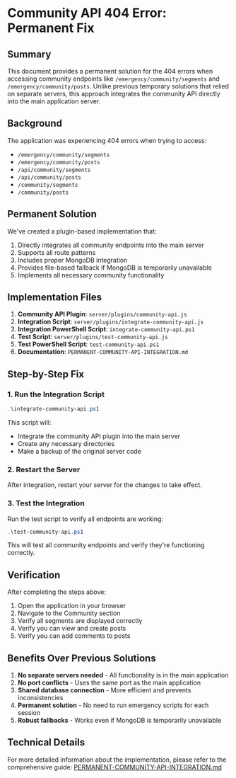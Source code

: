 # Community API 404 Error: Permanent Fix

## Summary

This document provides a permanent solution for the 404 errors when accessing community endpoints like `/emergency/community/segments` and `/emergency/community/posts`. Unlike previous temporary solutions that relied on separate servers, this approach integrates the community API directly into the main application server.

## Background

The application was experiencing 404 errors when trying to access:
- `/emergency/community/segments` 
- `/emergency/community/posts`
- `/api/community/segments`
- `/api/community/posts`
- `/community/segments`
- `/community/posts`

## Permanent Solution

We've created a plugin-based implementation that:

1. Directly integrates all community endpoints into the main server
2. Supports all route patterns 
3. Includes proper MongoDB integration
4. Provides file-based fallback if MongoDB is temporarily unavailable
5. Implements all necessary community functionality

## Implementation Files

1. **Community API Plugin**: `server/plugins/community-api.js`
2. **Integration Script**: `server/plugins/integrate-community-api.js`
3. **Integration PowerShell Script**: `integrate-community-api.ps1`
4. **Test Script**: `server/plugins/test-community-api.js`
5. **Test PowerShell Script**: `test-community-api.ps1`
6. **Documentation**: `PERMANENT-COMMUNITY-API-INTEGRATION.md`

## Step-by-Step Fix

### 1. Run the Integration Script

```powershell
.\integrate-community-api.ps1
```

This script will:
- Integrate the community API plugin into the main server
- Create any necessary directories
- Make a backup of the original server code

### 2. Restart the Server

After integration, restart your server for the changes to take effect.

### 3. Test the Integration

Run the test script to verify all endpoints are working:

```powershell
.\test-community-api.ps1
```

This will test all community endpoints and verify they're functioning correctly.

## Verification

After completing the steps above:

1. Open the application in your browser
2. Navigate to the Community section
3. Verify all segments are displayed correctly
4. Verify you can view and create posts
5. Verify you can add comments to posts

## Benefits Over Previous Solutions

1. **No separate servers needed** - All functionality is in the main application
2. **No port conflicts** - Uses the same port as the main application
3. **Shared database connection** - More efficient and prevents inconsistencies
4. **Permanent solution** - No need to run emergency scripts for each session
5. **Robust fallbacks** - Works even if MongoDB is temporarily unavailable

## Technical Details

For more detailed information about the implementation, please refer to the comprehensive guide:
[PERMANENT-COMMUNITY-API-INTEGRATION.md](PERMANENT-COMMUNITY-API-INTEGRATION.md)
